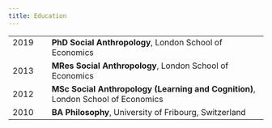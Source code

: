 ```yaml
---
title: Education
---
```


|                                  |                                                                              |
|:---------------------------------|:-----------------------------------------------------------------------------|
| 2019 &nbsp; &nbsp; &nbsp; &nbsp; | **PhD Social Anthropology**, London School of Economics                          |
| 2013                             | **MRes Social Anthropology**, London School of Economics                         |
| 2012                             | **MSc Social Anthropology (Learning and Cognition)**, London School of Economics |
| 2010                             | **BA Philosophy**, University of Fribourg, Switzerland                           |

